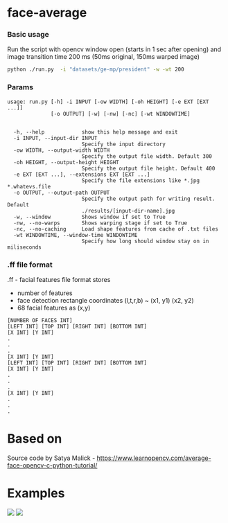 # face-average
### Basic usage

Run the script with opencv window open (starts in 1 sec after opening) and image transition time 200 ms (50ms original, 150ms warped image)
```bash
python ./run.py  -i "datasets/ge-mp/president" -w -wt 200
```

### Params
```
usage: run.py [-h] -i INPUT [-ow WIDTH] [-oh HEIGHT] [-e EXT [EXT ...]]
              [-o OUTPUT] [-w] [-nw] [-nc] [-wt WINDOWTIME]


  -h, --help            show this help message and exit
  -i INPUT, --input-dir INPUT
                        Specify the input directory
  -ow WIDTH, --output-width WIDTH
                        Specify the output file width. Default 300
  -oh HEIGHT, --output-height HEIGHT
                        Specify the output file height. Default 400
  -e EXT [EXT ...], --extensions EXT [EXT ...]
                        Specify the file extensions like *.jpg *.whatevs.file
  -o OUTPUT, --output-path OUTPUT
                        Specify the output path for writing result. Default
                        ./results/[input-dir-name].jpg
  -w, --window          Shows window if set to True
  -nw, --no-warps       Shows warping stage if set to True
  -nc, --no-caching     Load shape features from cache of .txt files
  -wt WINDOWTIME, --window-time WINDOWTIME
                        Specify how long should window stay on in miliseconds
```


### .ff file format
.ff - facial features file format stores 
- number of features 
- face detection rectangle coordinates (l,t,r,b) ~ (x1, y1) (x2, y2)
- 68 facial features as (x,y) 
```
[NUMBER OF FACES INT]
[LEFT INT] [TOP INT] [RIGHT INT] [BOTTOM INT]
[X INT] [Y INT]
.
.
.
[X INT] [Y INT]
[LEFT INT] [TOP INT] [RIGHT INT] [BOTTOM INT]
[X INT] [Y INT]
.
.
.
[X INT] [Y INT]
.
.
.
```



# Based on 
Source code by Satya Malick - https://www.learnopencv.com/average-face-opencv-c-python-tutorial/


# Examples
![](https://github.com/georgegach/face-average/blob/master/results/ge-mp-president.jpg?v=4&s=50)
![](https://github.com/georgegach/face-average/blob/master/results/ge-mp-f.jpg?v=4&s=50)

